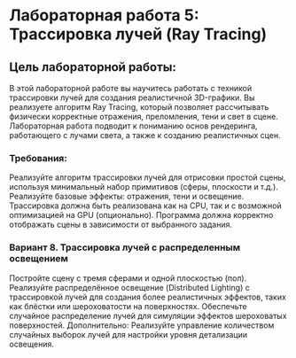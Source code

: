 # Лабораторная работа 5: Трассировка лучей (Ray Tracing)

## Цель лабораторной работы:
В этой лабораторной работе вы научитесь работать с техникой трассировки лучей для
создания реалистичной 3D-графики. Вы реализуете алгоритм Ray Tracing, который позволяет
рассчитывать физически корректные отражения, преломления, тени и свет в сцене.
Лабораторная работа подводит к пониманию основ рендеринга, работающего с лучами
света, а также к созданию реалистичных сцен.

### Требования:
Реализуйте алгоритм трассировки лучей для отрисовки простой сцены, используя
минимальный набор примитивов (сферы, плоскости и т.д.).
Реализуйте базовые эффекты: отражения, тени и освещение.
Трассировка должна быть реализована как на CPU, так и с возможной оптимизацией на GPU
(опционально).
Программа должна корректно отображать сцены в зависимости от выбранного задания.

### Вариант 8. Трассировка лучей с распределенным освещением
Постройте сцену с тремя сферами и одной плоскостью (пол).
Реализуйте распределённое освещение (Distributed Lighting) с трассировкой лучей для
создания более реалистичных эффектов, таких как блёстки или шероховатости на
поверхностях.
Обеспечьте случайное распределение лучей для симуляции эффектов шероховатых
поверхностей.
Дополнительно: Реализуйте управление количеством случайных выборок лучей для
настройки уровня детализации освещения.
